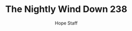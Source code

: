 ---
image: /assets/img/nwd/238_nwd_psalm_62_1_tpt.png
title: The Nightly Wind Down 238
number: 238
categories:
  - The Nightly Wind Down
author: Hope Staff
notes: The Nightly Wind Down 238
embed: >-
  EMBED_GOES_HERE
transcript: >-
  SOME LINES OF TEXT START HERE
---